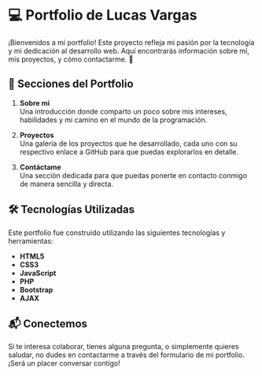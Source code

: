 # 💻 Portfolio de Lucas Vargas

¡Bienvenidos a mi portfolio! Este proyecto refleja mi pasión por la tecnología y mi dedicación al desarrollo web. Aquí encontrarás información sobre mí, mis proyectos, y cómo contactarme. 🚀

## 🌟 Secciones del Portfolio

1. **Sobre mí**  
   Una introducción donde comparto un poco sobre mis intereses, habilidades y mi camino en el mundo de la programación.  

2. **Proyectos**  
   Una galería de los proyectos que he desarrollado, cada uno con su respectivo enlace a GitHub para que puedas explorarlos en detalle.  

3. **Contáctame**  
   Una sección dedicada para que puedas ponerte en contacto conmigo de manera sencilla y directa.  

## 🛠️ Tecnologías Utilizadas

Este portfolio fue construido utilizando las siguientes tecnologías y herramientas:

- **HTML5**  
- **CSS3**  
- **JavaScript**  
- **PHP**  
- **Bootstrap**  
- **AJAX**

## 📬 Conectemos

Si te interesa colaborar, tienes alguna pregunta, o simplemente quieres saludar, no dudes en contactarme a través del formulario de mi portfolio. ¡Será un placer conversar contigo!  
